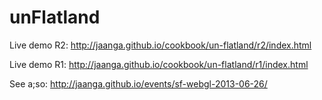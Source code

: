 unFlatland
==========

Live demo R2: http://jaanga.github.io/cookbook/un-flatland/r2/index.html  

Live demo  R1: http://jaanga.github.io/cookbook/un-flatland/r1/index.html  

See a;so: http://jaanga.github.io/events/sf-webgl-2013-06-26/